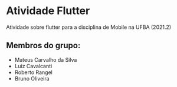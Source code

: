 # Atividade Flutter

Atividade sobre flutter para a disciplina de Mobile na UFBA (2021.2)


## Membros do grupo:
- Mateus Carvalho da Silva
- Luiz Cavalcanti
- Roberto Rangel
- Bruno Oliveira
